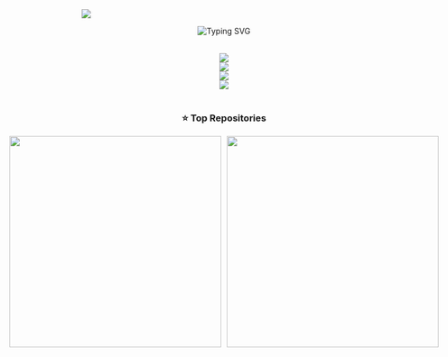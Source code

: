 <img src="https://wallpapers.com/images/hd/cyberpunk-city-background-zydka6wgso9qt0ba.jpg">

<p align="center">
 <img src="https://readme-typing-svg.herokuapp.com?font=Roboto+Mono&pause=2500&color=F9F9FB&center=true&vCenter=true&width=600&lines=Hi+I'm+Nicolas+Alves;Full+Stack+Developer+%7C+Open+Source+Lover" alt="Typing SVG" />
</p>



<br/>

<div align="center">
  <img src="https://skillicons.dev/icons?i=androidstudio,kotlin,nodejs,mongodb,gitlab,raspberrypi,arduino,nextjs,tailwind" /><br>
    <img src="https://skillicons.dev/icons?i=bootstrap,html,css,vscode,github,git,notion,figma,pycharm" /><br>
    <img src="https://skillicons.dev/icons?i=c,bash,kali,arch,ubuntu,python,javascript,mysql,dotnet" /><br>
    <img src="https://skillicons.dev/icons?i=cpp,cs,vim,java,htmx,debian,neovim,atom,pwsh" /><br>
</div>

<br/>




<!-- top repo and teck stack-->
<div align="center">
  <h3>⭐️ Top Repositories</h3>
  <div style="display: flex; justify-content: center; gap: 10px;">
    <a href="https://github.com/Nicolas-Alves23/threejs.git">
        <img width=375 src="https://github-readme-stats.vercel.app/api/pin/?username=Nicolas-Alves23&repo=ThreeJS&theme=light&title_color=000000&icon_color=000000&text_color=000000&bg_color=ffffff" /></a>
    <a href="https://github.com/Nicolas-Alves23/React_plus_api.git">
        <img width=375 src="https://github-readme-stats.vercel.app/api/pin/?username=Nicolas-Alves23&repo=pwbe&theme=light&title_color=000000&icon_color=000000&text_color=000000&bg_color=ffffff" />
    </a>
</div>
